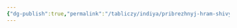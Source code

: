 ```yaml
---
{"dg-publish":true,"permalink":"/tabliczy/indiya/pribrezhnyj-hram-shivy/","dgPassFrontmatter":true}
---
```



